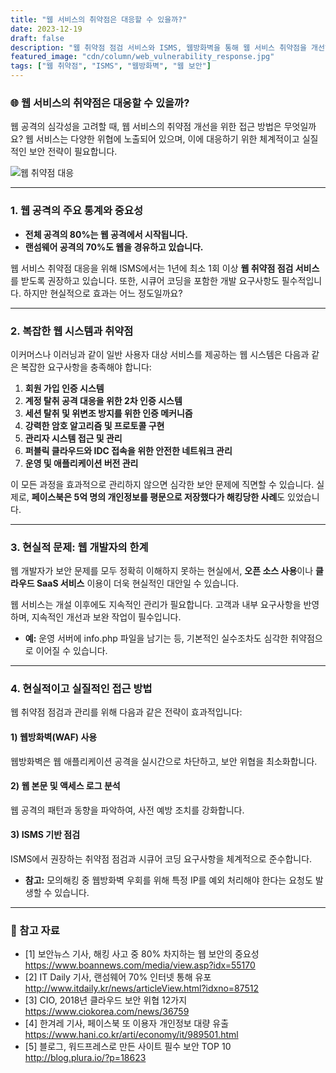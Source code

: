 ```yaml
---
title: "웹 서비스의 취약점은 대응할 수 있을까?"
date: 2023-12-19
draft: false
description: "웹 취약점 점검 서비스와 ISMS, 웹방화벽을 통해 웹 서비스 취약점을 개선하는 방안을 알아봅니다."
featured_image: "cdn/column/web_vulnerability_response.jpg"
tags: ["웹 취약점", "ISMS", "웹방화벽", "웹 보안"]
---
```


### 🌐 웹 서비스의 취약점은 대응할 수 있을까?

웹 공격의 심각성을 고려할 때, 웹 서비스의 취약점 개선을 위한 접근 방법은 무엇일까요? 웹 서비스는 다양한 위협에 노출되어 있으며, 이에 대응하기 위한 체계적이고 실질적인 보안 전략이 필요합니다.

<!--more-->

![웹 취약점 대응](https://blog.plura.io/cdn/column/web_vulnerability_response.jpg)

---

### 1. **웹 공격의 주요 통계와 중요성**

- **전체 공격의 80%는 웹 공격에서 시작됩니다.**  
- **랜섬웨어 공격의 70%도 웹을 경유하고 있습니다.**  

웹 서비스 취약점 대응을 위해 ISMS에서는 1년에 최소 1회 이상 **웹 취약점 점검 서비스**를 받도록 권장하고 있습니다. 또한, 시큐어 코딩을 포함한 개발 요구사항도 필수적입니다. 하지만 현실적으로 효과는 어느 정도일까요?

---

### 2. **복잡한 웹 시스템과 취약점**

이커머스나 이러닝과 같이 일반 사용자 대상 서비스를 제공하는 웹 시스템은 다음과 같은 복잡한 요구사항을 충족해야 합니다:

1. **회원 가입 인증 시스템**
2. **계정 탈취 공격 대응을 위한 2차 인증 시스템**
3. **세션 탈취 및 위변조 방지를 위한 인증 메커니즘**
4. **강력한 암호 알고리즘 및 프로토콜 구현**
5. **관리자 시스템 접근 및 관리**
6. **퍼블릭 클라우드와 IDC 접속을 위한 안전한 네트워크 관리**
7. **운영 및 애플리케이션 버전 관리**

이 모든 과정을 효과적으로 관리하지 않으면 심각한 보안 문제에 직면할 수 있습니다. 실제로, **페이스북은 5억 명의 개인정보를 평문으로 저장했다가 해킹당한 사례**도 있었습니다.  

---

### 3. **현실적 문제: 웹 개발자의 한계**

웹 개발자가 보안 문제를 모두 정확히 이해하지 못하는 현실에서, **오픈 소스 사용**이나 **클라우드 SaaS 서비스** 이용이 더욱 현실적인 대안일 수 있습니다.  

웹 서비스는 개설 이후에도 지속적인 관리가 필요합니다. 고객과 내부 요구사항을 반영하며, 지속적인 개선과 보완 작업이 필수입니다.

- **예:** 운영 서버에 info.php 파일을 남기는 등, 기본적인 실수조차도 심각한 취약점으로 이어질 수 있습니다.

---

### 4. **현실적이고 실질적인 접근 방법**

웹 취약점 점검과 관리를 위해 다음과 같은 전략이 효과적입니다:

#### **1) 웹방화벽(WAF) 사용**
웹방화벽은 웹 애플리케이션 공격을 실시간으로 차단하고, 보안 위협을 최소화합니다.

#### **2) 웹 본문 및 액세스 로그 분석**
웹 공격의 패턴과 동향을 파악하여, 사전 예방 조치를 강화합니다.

#### **3) ISMS 기반 점검**
ISMS에서 권장하는 취약점 점검과 시큐어 코딩 요구사항을 체계적으로 준수합니다.

- **참고:** 모의해킹 중 웹방화벽 우회를 위해 특정 IP를 예외 처리해야 한다는 요청도 발생할 수 있습니다.

---

### 🔗 참고 자료
- [1] 보안뉴스 기사, 해킹 사고 중 80% 차지하는 웹 보안의 중요성  
  https://www.boannews.com/media/view.asp?idx=55170
- [2] IT Daily 기사, 랜섬웨어 70% 인터넷 통해 유포  
  http://www.itdaily.kr/news/articleView.html?idxno=87512
- [3] CIO, 2018년 클라우드 보안 위협 12가지  
  https://www.ciokorea.com/news/36759
- [4] 한겨레 기사, 페이스북 또 이용자 개인정보 대량 유출  
  https://www.hani.co.kr/arti/economy/it/989501.html
- [5] 블로그, 워드프레스로 만든 사이트 필수 보안 TOP 10  
  http://blog.plura.io/?p=18623

